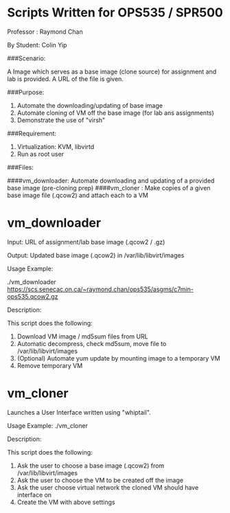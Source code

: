 # Scripts Written for OPS535 / SPR500

Professor : Raymond Chan

By Student: Colin Yip

###Scenario:

A Image which serves as a base image (clone source) for assignment and lab is provided.  A URL of the file is given. 

###Purpose:

1. Automate the downloading/updating of base image
2. Automate cloning of VM off the base image (for lab ans assignments)
3. Demonstrate the use of "virsh" 

###Requirement:

1. Virtualization: KVM, libvirtd
2. Run as root user

###Files:

####vm_downloader: Automate downloading and updating of a provided base image (pre-cloning prep)
####vm_cloner    : Make copies of a given base image file (.qcow2) and attach each to a VM

# vm_downloader

Input:
URL of assignment/lab base image (.qcow2 / .gz)

Output:
Updated base image (.qcow2) in /var/lib/libvirt/images

Usage Example:

./vm_downloader https://scs.senecac.on.ca/~raymond.chan/ops535/asgms/c7min-ops535.qcow2.gz 

Description:

This script does the following:

1. Download VM image / md5sum files from URL
2. Automatic decompress, check md5sum, move file to /var/lib/libvirt/images
3. (Optional) Automate yum update by mounting image to a temporary VM
4. Remove temporary VM

# vm_cloner

Launches a User Interface written using "whiptail".

Usage Example:
./vm_cloner

Description:

This script does the following:

1. Ask the user to choose a base image (.qcow2) from /var/lib/libvirt/images
2. Ask the user to choose the VM to be created off the image
3. Ask the user choose virtual network the cloned VM should have interface on
4. Create the VM with above settings
